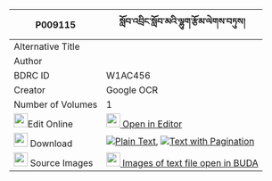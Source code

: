 |P009115|སློབ་འབྲིང་སློབ་མའི་ལྷུག་རྩོམ་ལེགས་བཏུས། 
| --- | --- 
|Alternative Title |
|Author | 
|BDRC ID | W1AC456
|Creator | Google OCR
|Number of Volumes| 1
|<img width="25" src="https://img.icons8.com/color/25/000000/edit-property.png">Edit Online| [<img width="25" src="https://avatars.githubusercontent.com/u/45091458?s=200&v=4"> Open in Editor](http://editor.openpecha.org/P009115)
|<img width="25" src="https://img.icons8.com/fluent/48/000000/download-2.png"/>  Download | [![](https://img.icons8.com/color/20/000000/txt.png)Plain Text](https://github.com/Openpecha/P009115/releases/download/v1/lob_dring_lobma_i_lhuk_tsom_le_plain_P009115.zip), [![](https://img.icons8.com/color/20/000000/txt.png)Text with Pagination](https://github.com/Openpecha/P009115/releases/download/v1/lob_dring_lobma_i_lhuk_tsom_le_pages_P009115.zip)
|<img width="25" src="https://img.icons8.com/plasticine/100/000000/pictures-folder.png"/>  Source Images | [<img width="25" src="https://library.bdrc.io/icons/BUDA-small.svg"> Images of text file open in BUDA](https://library.bdrc.io/show/bdr:W1AC456)